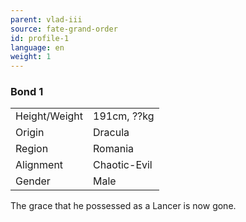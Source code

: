 ```yaml
---
parent: vlad-iii
source: fate-grand-order
id: profile-1
language: en
weight: 1
---
```


### Bond 1

<table>
  <tr><td>Height/Weight</td><td>191cm, ??kg</td></tr>
  <tr><td>Origin</td><td>Dracula</td></tr>
  <tr><td>Region</td><td>Romania</td></tr>
  <tr><td>Alignment</td><td>Chaotic-Evil</td></tr>
  <tr><td>Gender</td><td>Male</td></tr>
</table>

The grace that he possessed as a Lancer is now gone.
